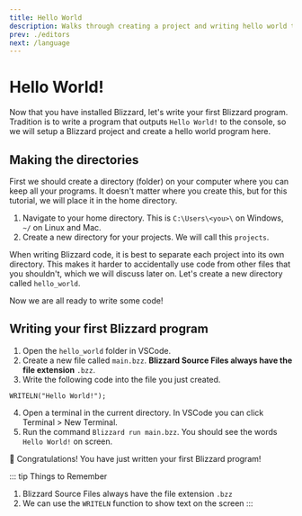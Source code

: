 ```yaml
---
title: Hello World
description: Walks through creating a project and writing hello world to the console
prev: ./editors
next: /language
---
```


# Hello World!

Now that you have installed Blizzard, let's write your first Blizzard program. Tradition is to write a program that outputs `Hello World!` to the console, so we will setup a Blizzard project and create a hello world program here.

## Making the directories

First we should create a directory (folder) on your computer where you can keep all your programs. It doesn't matter where you create this, but for this tutorial, we will place it in the home directory.

1. Navigate to your home directory. This is `C:\Users\<you>\` on Windows, `~/` on Linux and Mac.
2. Create a new directory for your projects. We will call this `projects`.

When writing Blizzard code, it is best to separate each project into its own directory. This makes it harder to accidentally use code from other files that you shouldn't, which we will discuss later on. Let's create a new directory called `hello_world`.

Now we are all ready to write some code!

## Writing your first Blizzard program

1. Open the `hello_world` folder in VSCode.
2. Create a new file called `main.bzz`. **Blizzard Source Files always have the file extension** `.bzz`.
3. Write the following code into the file you just created.
```bzz
WRITELN("Hello World!");
```
4. Open a terminal in the current directory. In VSCode you can click Terminal > New Terminal.
5. Run the command `Blizzard run main.bzz`. You should see the words `Hello World!` on screen.

:tada: Congratulations! You have just written your first Blizzard program!

::: tip Things to Remember
1. Blizzard Source Files always have the file extension `.bzz`
2. We can use the `WRITELN` function to show text on the screen
:::
